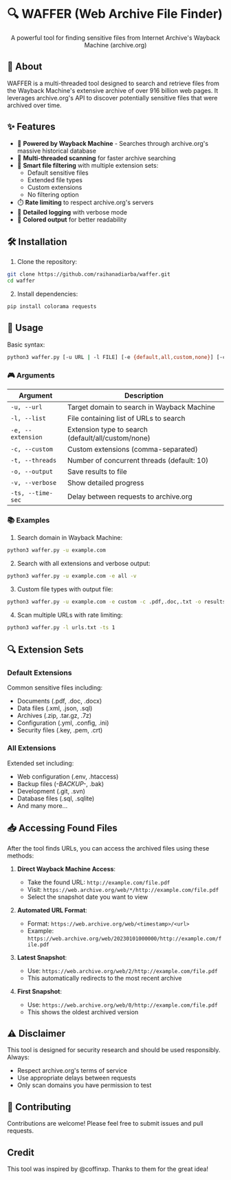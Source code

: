 # 🔍 WAFFER (Web Archive File Finder)

<p align="center">
  A powerful tool for finding sensitive files from Internet Archive's Wayback Machine (archive.org)
</p>

## 🌟 About
WAFFER is a multi-threaded tool designed to search and retrieve files from the Wayback Machine's extensive archive of over 916 billion web pages. It leverages archive.org's API to discover potentially sensitive files that were archived over time.

## ✨ Features

- 🚀 **Powered by Wayback Machine** - Searches through archive.org's massive historical database
- 🔄 **Multi-threaded scanning** for faster archive searching
- 🎯 **Smart file filtering** with multiple extension sets:
  - Default sensitive files
  - Extended file types
  - Custom extensions
  - No filtering option
- ⏱️ **Rate limiting** to respect archive.org's servers
- 📝 **Detailed logging** with verbose mode
- 🎨 **Colored output** for better readability

## 🛠️ Installation

1. Clone the repository:
```bash
git clone https://github.com/raihanadiarba/waffer.git
cd waffer
```

2. Install dependencies:
```bash
pip install colorama requests
```

## 📖 Usage

Basic syntax:
```bash
python3 waffer.py [-u URL | -l FILE] [-e {default,all,custom,none}] [-c EXTENSIONS] [-t THREADS] [-o OUTPUT] [-v] [-ts DELAY]
```

### 🎮 Arguments

| Argument | Description |
|----------|-------------|
| `-u, --url` | Target domain to search in Wayback Machine |
| `-l, --list` | File containing list of URLs to search |
| `-e, --extension` | Extension type to search (default/all/custom/none) |
| `-c, --custom` | Custom extensions (comma-separated) |
| `-t, --threads` | Number of concurrent threads (default: 10) |
| `-o, --output` | Save results to file |
| `-v, --verbose` | Show detailed progress |
| `-ts, --time-sec` | Delay between requests to archive.org |

### 📚 Examples

1. Search domain in Wayback Machine:
```bash
python3 waffer.py -u example.com
```

2. Search with all extensions and verbose output:
```bash
python3 waffer.py -u example.com -e all -v
```

3. Custom file types with output file:
```bash
python3 waffer.py -u example.com -e custom -c .pdf,.doc,.txt -o results.txt
```

4. Scan multiple URLs with rate limiting:
```bash
python3 waffer.py -l urls.txt -ts 1
```

## 🔍 Extension Sets

### Default Extensions
Common sensitive files including:
- Documents (.pdf, .doc, .docx)
- Data files (.xml, .json, .sql)
- Archives (.zip, .tar.gz, .7z)
- Configuration (.yml, .config, .ini)
- Security files (.key, .pem, .crt)

### All Extensions
Extended set including:
- Web configuration (.env, .htaccess)
- Backup files (*-BACKUP-*, .bak)
- Development (.git, .svn)
- Database files (.sql, .sqlite)
- And many more...

## 📥 Accessing Found Files

After the tool finds URLs, you can access the archived files using these methods:

1. **Direct Wayback Machine Access**:
   - Take the found URL: `http://example.com/file.pdf`
   - Visit: `https://web.archive.org/web/*/http://example.com/file.pdf`
   - Select the snapshot date you want to view

2. **Automated URL Format**:
   - Format: `https://web.archive.org/web/<timestamp>/<url>`
   - Example: `https://web.archive.org/web/20230101000000/http://example.com/file.pdf`

3. **Latest Snapshot**:
   - Use: `https://web.archive.org/web/2/http://example.com/file.pdf`
   - This automatically redirects to the most recent archive

4. **First Snapshot**:
   - Use: `https://web.archive.org/web/0/http://example.com/file.pdf`
   - This shows the oldest archived version

## ⚠️ Disclaimer

This tool is designed for security research and should be used responsibly. Always:
- Respect archive.org's terms of service
- Use appropriate delays between requests
- Only scan domains you have permission to test

## 🤝 Contributing

Contributions are welcome! Please feel free to submit issues and pull requests.


## Credit
This tool was inspired by @coffinxp. Thanks to them for the great idea!
